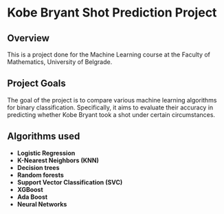 # Kobe Bryant Shot Prediction Project

 Overview
 --------------

   This is a project done for the Machine Learning course at the Faculty of Mathematics, University of Belgrade.

Project Goals
---------------

   The goal of the project is to compare various machine learning algorithms for binary classification. 
   Specifically, it aims to evaluate their accuracy in predicting whether Kobe Bryant took a shot under certain circumstances.

Algorithms used
---------------
- **Logistic Regression**
- **K-Nearest Neighbors (KNN)**
- **Decision trees**
- **Random forests**
- **Support Vector Classification (SVC)**
- **XGBoost**
- **Ada Boost**
- **Neural Networks**
